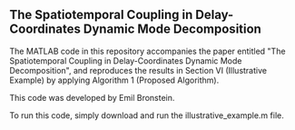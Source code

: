 ## The Spatiotemporal Coupling in Delay-Coordinates Dynamic Mode Decomposition
The MATLAB code in this repository accompanies the paper entitled "The Spatiotemporal Coupling in Delay-Coordinates Dynamic Mode Decomposition", and reproduces the results in Section VI (Illustrative Example) by applying Algorithm 1 (Proposed Algorithm).

This code was developed by Emil Bronstein.

To run this code, simply download and run the illustrative_example.m file.
